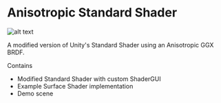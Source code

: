 # Anisotropic Standard Shader
![alt text][logo]

[logo]: https://cdna.artstation.com/p/assets/images/images/006/481/222/large/matt-dean-screenshot.jpg?1498925359 "Demo Scene"

A modified version of Unity's Standard Shader using an Anisotropic GGX BRDF.

Contains
- Modified Standard Shader with custom ShaderGUI
- Example Surface Shader implementation
- Demo scene
